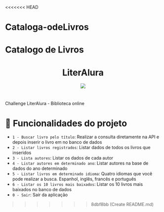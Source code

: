<<<<<<< HEAD
# Cataloga-odeLivros
Catalogo de Livros 
=======
<h1 align="center"> LiterAlura </h1>

<p align="center">
<img loading="lazy" src="http://img.shields.io/static/v1?label=STATUS&message=EM%20DESENVOLVIMENTO&color=GREEN&style=for-the-badge"/>
</p>

# 
Challenge LiterAlura - Biblioteca online


# :hammer: Funcionalidades do projeto

- `1 - Buscar livro pelo título`: Realizar a consulta diretamente na API e depois inserir o livro em no banco de dados
- `2 - Listar livros registrados`: Listar dados de todos os livros que inseridos
- `3 - Lista autores`: Listar os dados de cada autor
- `4 - Listar autores em determinado ano`: Listar autores na base de dados do ano determinado
- `5 - Listar livros em determinado idioma`: Quatro idiomas que você pode realizar a busca. Espanhol, inglês, francês e português
- `6 - Listar os 10 livros mais baixados`: Listar os 10 livros mais baixados no banco de dados
- `0 - Sair`: Sair da aplicação
>>>>>>> 8dbf8bb (Create README.md)
